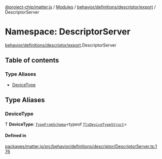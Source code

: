 [@project-chip/matter.js](../README.md) / [Modules](../modules.md) / [behavior/definitions/descriptor/export](behavior_definitions_descriptor_export.md) / DescriptorServer

# Namespace: DescriptorServer

[behavior/definitions/descriptor/export](behavior_definitions_descriptor_export.md).DescriptorServer

## Table of contents

### Type Aliases

- [DeviceType](behavior_definitions_descriptor_export.DescriptorServer.md#devicetype)

## Type Aliases

### DeviceType

Ƭ **DeviceType**: [`TypeFromSchema`](tlv_export.md#typefromschema)\<typeof [`TlvDeviceTypeStruct`](cluster_export.Descriptor.md#tlvdevicetypestruct)\>

#### Defined in

[packages/matter.js/src/behavior/definitions/descriptor/DescriptorServer.ts:176](https://github.com/project-chip/matter.js/blob/3adaded6/packages/matter.js/src/behavior/definitions/descriptor/DescriptorServer.ts#L176)

